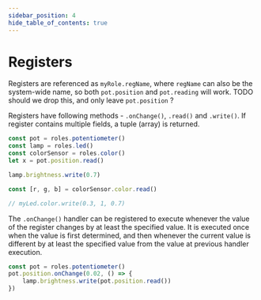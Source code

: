 ```yaml
---
sidebar_position: 4
hide_table_of_contents: true
---
```


# Registers

Registers are referenced as `myRole.regName`, where `regName` can also be the system-wide name,
so both `pot.position` and `pot.reading` will work.
TODO should we drop this, and only leave `pot.position` ?

Registers have following methods - `.onChange()`, `.read()` and `.write()`.
If register contains multiple fields, a tuple (array) is returned.

```ts
const pot = roles.potentiometer()
const lamp = roles.led()
const colorSensor = roles.color()
let x = pot.position.read()

lamp.brightness.write(0.7)

const [r, g, b] = colorSensor.color.read()

// myLed.color.write(0.3, 1, 0.7)
```

The `.onChange()` handler can be registered to execute whenever the value of the register changes
by at least the specified value.
It is executed once when the value is first determined, and then whenever the current value
is different by at least the specified value from the value at previous handler execution.

```ts
const pot = roles.potentiometer()
pot.position.onChange(0.02, () => {
    lamp.brightness.write(pot.position.read())
})
```